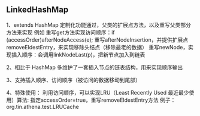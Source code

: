 ## LinkedHashMap

1、extends HashMap 定制化功能通过，父类的扩展点方法，以及重写父类部分方法来实现
例如
重写get方法实现访问顺序：if (accessOrder)afterNodeAccess(e);
重写afterNodeInsertion，并提供扩展点removeEldestEntry，来实现移除头结点（移除最老的数据）
重写newNode，实现插入顺序：会调用linkNodeLast(p)，把新节点加入到链表

2、相比于 HashMap 多维护了一套插入节点的链表结构，用来实现顺序输出

3、支持插入顺序、访问顺序（被访问的数据移动到尾部）

4、特殊使用：
利用访问顺序，可以实现LRU（Least Recently Used 最近最少使用）算法: 
指定accessOrder=true，重写removeEldestEntry方法
例子：org.tin.athena.test.LRUCache

